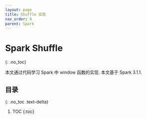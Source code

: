 ```yaml
---
layout: page
title: Shuffle 实现
nav_order: 9 
parent: Spark 
---
```


# Spark Shuffle
{: .no_toc}

本文通过代码学习 Spark 中 window 函数的实现. 本文基于 Spark 3.1.1.

## 目录
{: .no_toc .text-delta}

1. TOC
{:toc}


